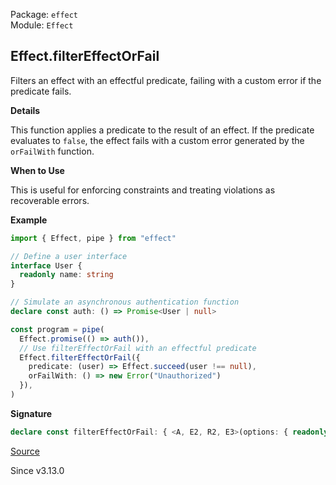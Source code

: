 Package: `effect`<br />
Module: `Effect`<br />

## Effect.filterEffectOrFail

Filters an effect with an effectful predicate, failing with a custom error if the predicate fails.

**Details**

This function applies a predicate to the result of an effect. If the
predicate evaluates to `false`, the effect fails with a custom error
generated by the `orFailWith` function.

**When to Use**

This is useful for enforcing constraints and treating violations as
recoverable errors.

**Example**

```ts
import { Effect, pipe } from "effect"

// Define a user interface
interface User {
  readonly name: string
}

// Simulate an asynchronous authentication function
declare const auth: () => Promise<User | null>

const program = pipe(
  Effect.promise(() => auth()),
  // Use filterEffectOrFail with an effectful predicate
  Effect.filterEffectOrFail({
    predicate: (user) => Effect.succeed(user !== null),
    orFailWith: () => new Error("Unauthorized")
  }),
)
```

**Signature**

```ts
declare const filterEffectOrFail: { <A, E2, R2, E3>(options: { readonly predicate: (a: NoInfer<A>) => Effect<boolean, E2, R2>; readonly orFailWith: (a: NoInfer<A>) => E3; }): <E, R>(self: Effect<A, E, R>) => Effect<A, E | E2 | E3, R | R2>; <A, E, R, E2, R2, E3>(self: Effect<A, E, R>, options: { readonly predicate: (a: A) => Effect<boolean, E2, R2>; readonly orFailWith: (a: A) => E3; }): Effect<A, E | E2 | E3, R | R2>; }
```

[Source](https://github.com/Effect-TS/effect/tree/main/packages/effect/src/Effect.ts#L8569)

Since v3.13.0